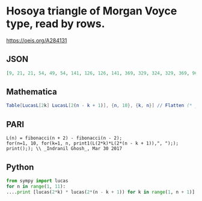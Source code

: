 # Hosoya triangle of Morgan Voyce type, read by rows\.
https://oeis.org/A284131
## JSON
```JSON
[9, 21, 21, 54, 49, 54, 141, 126, 126, 141, 369, 329, 324, 329, 369, 966, 861, 846, 846, 861, 966, 2529, 2254, 2214, 2209, 2214, 2254, 2529, 6621, 5901, 5796, 5781, 5781, 5796, 5901, 6621, 17334, 15449, 15174, 15134, 15129, 15134, 15174, 15449, 17334, 45381, 40446, 45381]
```
## Mathematica
```Mathematica
Table[LucasL[2k] LucasL[2(n - k + 1)], {n, 10}, {k, n}] // Flatten (* _Indranil Ghosh_, Mar 30 2017 *)
```
## PARI
```PARI
L(n) = fibonacci(n + 2) - fibonacci(n - 2);
for(n=1, 10, for(k=1, n, print1(L(2*k)*L(2*(n - k + 1)),", ");); print();); \\ _Indranil Ghosh_, Mar 30 2017
```
## Python
```Python
from sympy import lucas
for n in range(1, 11):
....print [lucas(2*k) * lucas(2*(n - k + 1)) for k in range(1, n + 1)] # _Indranil Ghosh_, Mar 30 2017
```
